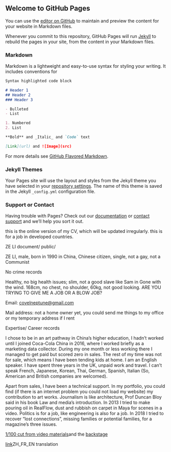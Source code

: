## Welcome to GitHub Pages

You can use the [editor on GitHub](https://github.com/aliterc/aliterc.github.io/edit/master/index.md) to maintain and preview the content for your website in Markdown files.

Whenever you commit to this repository, GitHub Pages will run [Jekyll](https://jekyllrb.com/) to rebuild the pages in your site, from the content in your Markdown files.

### Markdown

Markdown is a lightweight and easy-to-use syntax for styling your writing. It includes conventions for

```markdown
Syntax highlighted code block

# Header 1
## Header 2
### Header 3

- Bulleted
- List

1. Numbered
2. List

**Bold** and _Italic_ and `Code` text

[Link](url) and ![Image](src)
```

For more details see [GitHub Flavored Markdown](https://guides.github.com/features/mastering-markdown/).

### Jekyll Themes

Your Pages site will use the layout and styles from the Jekyll theme you have selected in your [repository settings](https://github.com/aliterc/aliterc.github.io/settings). The name of this theme is saved in the Jekyll `_config.yml` configuration file.

### Support or Contact

Having trouble with Pages? Check out our [documentation](https://help.github.com/categories/github-pages-basics/) or [contact support](https://github.com/contact) and we’ll help you sort it out.


this is the online version of my CV, which will be updated irregularly. this is for a job in developed countries.

ZE LI document/ public/

ZE LI, male, born in 1990 in China, Chinese citizen, single, not a gay, not a Communist

No crime records

Healthy, no big health issues; slim, not a good slave like Sam in Gone with the wind. 168cm, no chest, no shoulder, 60kg, not good looking. ARE YOU TRYING TO GIVE ME A JOB OR A BLOW JOB?

Email: covelneptune@gmail.com

Mail address: not a home owner yet, you could send me things to my office or my temporary address if I rent

Expertise/ Career records

I chose to be in an art pathway in China’s higher education, I hadn’t worked until I joined Coca-Cola China in 2016, where I worked briefly as a marketing data collector. During my one month or less working there I managed to get paid but scored zero in sales. The rest of my time was not for sale, which means I have been tending kids at home. I am an English speaker. I have spent three years in the UK, unpaid work and travel. I can’t speak French, Japanese, Korean, Thai, German, Spanish, Italian (So, American and British companies are welcomed).

Apart from sales, I have been a technical support. In my portfolio, you could find (if there is an internet problem you could not load my website) my contribution to art works. Journalism is like architecture, Prof Duncan Bloy said in his book Law and media’s introduction. In 2013 I tried to make pouring oil in RealFlow, dust and rubbish on carpet in Maya for scenes in a video. Politics is for a job, like engineering is also for a job. In 2018 I tried to recover “lost connections”, missing families or potential families, for a magazine’s three issues.


[1/100 cut from video materials](https://aliterc.github.io/0902)and the [backstage](https://aliterc.github.io/visual_effects_forum.html)

[link](https://aliterc.github.io/recipes_zh_fr.html)ZH_FR_EN translation
